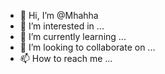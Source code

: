 - 👋 Hi, I’m @Mhahha
- 👀 I’m interested in ...
- 🌱 I’m currently learning ...
- 💞️ I’m looking to collaborate on ...
- 📫 How to reach me ...

<!---
Mhahha/Mhahha is a ✨ special ✨ repository because its `README.md` (this file) appears on your GitHub profile.
You can click the Preview link to take a look at your changes.
--->
